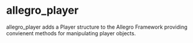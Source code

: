 allegro_player
==============

allegro_player adds a Player structure to the Allegro Framework providing convienent methods for manipulating player objects.